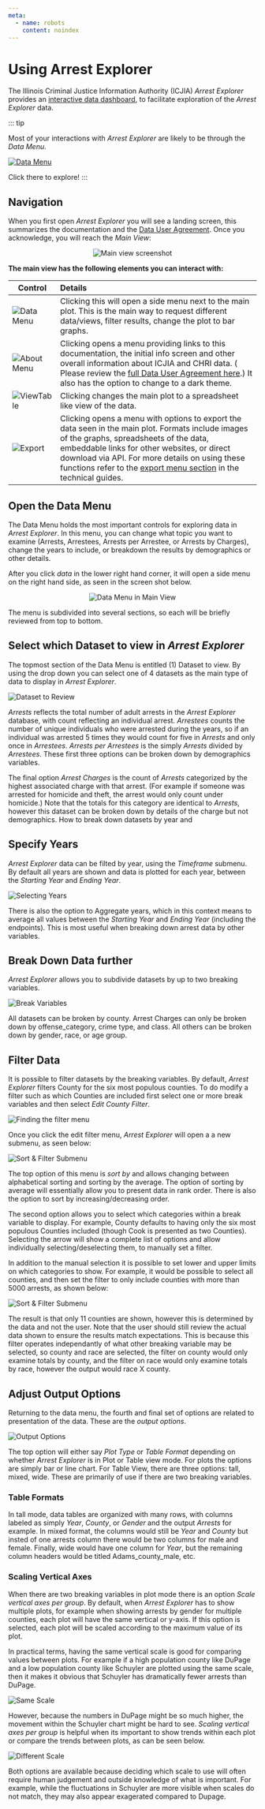 ```yaml
---
meta:
  - name: robots
    content: noindex
---
```


# Using Arrest Explorer

The Illinois Criminal Justice Information Authority (ICJIA) _Arrest Explorer_ provides an [interactive data dashboard](https://icjia.illinois.gov/arrestexplorer/), to facilitate exploration of the _Arrest Explorer_ data.

::: tip

Most of your interactions with _Arrest Explorer_ are likely to be through the _Data Menu_.

[![Data Menu](/arrestexplorer/docs/assets/data-menu-icon.PNG)](#open-the-data-menu)

Click there to explore!
:::

## Navigation

When you first open _Arrest Explorer_ you will see a landing screen, this summarizes the documentation and the [Data User Agreement](/user_agreement). Once you acknowledge, you will reach the _Main View_:

<div style="text-align:center">

![Main view screenshot](/arrestexplorer/docs/assets/main-view.png)

</div>

**The main view has the following elements you can interact with:**

| Control                                                          | Details                                                                                                                                                                                                                                                                                                                                     |
| ---------------------------------------------------------------- | :------------------------------------------------------------------------------------------------------------------------------------------------------------------------------------------------------------------------------------------------------------------------------------------------------------------------------------------ |
| ![Data Menu](/arrestexplorer/docs/assets/data-menu-icon.PNG)     | Clicking this will open a side menu next to the main plot. This is the main way to request different data/views, filter results, change the plot to bar graphs.                                                                                                                                                                             |
| ![About Menu](/arrestexplorer/docs/assets/about-icon.PNG)        | Clicking opens a menu providing links to this documentation, the initial info screen and other overall information about ICJIA and CHRI data. ( Please review the [full Data User Agreement here](/user_agreement).) It also has the option to change to a dark theme.                                                                      |
| ![ViewTable](/arrestexplorer/docs/assets/view-as-table-icon.PNG) | Clicking changes the main plot to a spreadsheet like view of the data.                                                                                                                                                                                                                                                                      |
| ![Export](/arrestexplorer/docs/assets/export.PNG)                | Clicking opens a menu with options to export the data seen in the main plot. Formats include images of the graphs, spreadsheets of the data, embeddable links for other websites, or direct download via API. For more details on using these functions refer to the [export menu section](/technical/export-data) in the technical guides. |

## Open the Data Menu

The Data Menu holds the most important controls for exploring data in _Arrest Explorer_. In this menu, you can change what topic you want to examine (Arrests, Arrestees, Arrests per Arrestee, or Arrests by Charges), change the years to include, or breakdown the results by demographics or other details.

After you click _data_ in the lower right hand corner, it will open a side menu on the right hand side, as seen in the screen shot below.

<div style="text-align:center">

![Data Menu in Main View](/arrestexplorer/docs/assets/data-menu-open.PNG)

</div>

The menu is subdivided into several sections, so each will be briefly reviewed from top to bottom.

## Select which Dataset to view in _Arrest Explorer_

The topmost section of the Data Menu is entitled (1) Dataset to view. By using the drop down you can select one of 4 datasets as the main type of data to display in _Arrest Explorer_.

<div style="text-align:left">

![Dataset to Review](/arrestexplorer/docs/assets/1-dataset-to-review.PNG)

</div>

_Arrests_ reflects the total number of adult arrests in the _Arrest Explorer_ database, with count reflecting an individual arrest. _Arrestees_ counts the number of unique individuals who were arrested during the years, so if an individual was arrested 5 times they would count for five in _Arrests_ and only once in _Arrestees_. _Arrests per Arrestees_ is the simply _Arrests_ divided by _Arrestees_. These first three options can be broken down by demographics variables.

The final option _Arrest Charges_ is the count of _Arrests_ categorized by the highest associated charge with that arrest. (For example if someone was arrested for homicide and theft, the arrest would only count under homicide.) Note that the totals for this category are identical to _Arrests_, however this dataset can be broken down by details of the charge but not demographics. How to break down datasets by year and

## Specify Years

_Arrest Explorer_ data can be filted by year, using the _Timeframe_ submenu. By default all years are shown and data is plotted for each year, between the _Starting Year_ and _Ending Year_.

<div style="text-align:left">

![Selecting Years](/arrestexplorer/docs/assets/2-timeframe.PNG)

</div>

There is also the option to Aggregate years, which in this context means to average all values between the _Starting Year_ and _Ending Year_ (including the endpoints). This is most useful when breaking down arrest data by other variables.

## Break Down Data further

_Arrest Explorer_ allows you to subdivide datasets by up to two breaking variables.

![Break Variables](/arrestexplorer/docs/assets/3-break-variables.PNG)

All datasets can be broken by county. Arrest Charges can only be broken down by offense_category, crime type, and class. All others can be broken down by gender, race, or age group.

## Filter Data

It is possible to filter datasets by the breaking variables. By default, _Arrest Explorer_ filters County for the six most populous counties. To do modify a filter such as which Counties are included first select one or more break variables and then select _Edit County Filter_.

![Finding the filter menu](/arrestexplorer/docs/assets/break-by-variables-open.PNG)

Once you click the edit filter menu, _Arrest Explorer_ will open a a new submenu, as seen below:

![Sort & Filter Submenu](/arrestexplorer/docs/assets/sort-and-filter-submenu.PNG)

The top option of this menu is _sort by_ and allows changing between alphabetical sorting and sorting by the average. The option of sorting by average will essentially allow you to present data in rank order. There is also the option to sort by increasing/decreasing order.

The second option allows you to select which categories within a break variable to display. For example, County defaults to having only the six most populous Counties included (though Cook is presented as two Counties). Selecting the arrow will show a complete list of options and allow individually selecting/deselecting them, to manually set a filter.

In addition to the manual selection it is possible to set lower and upper limits on which categories to show. For example, it would be possible to select all counties, and then set the filter to only include counties with more than 5000 arrests, as shown below:

![Sort & Filter Submenu](/arrestexplorer/docs/assets/filtered-sort-menu.PNG)

The result is that only 11 counties are shown, however this is determined by the data and not the user. Note that the user should still review the actual data shown to ensure the results match expectations. This is because this filter operates independantly of what other breaking variable may be selected, so county and race are selected, the filter on county would only examine totals by county, and the filter on race would only examine totals by race, however the output would race X county.

## Adjust Output Options

Returning to the data menu, the fourth and final set of options are related to presentation of the data. These are the _output options_.

![Output Options](/arrestexplorer/docs/assets/4-output-options.PNG)

The top option will either say _Plot Type_ or _Table Format_ depending on whether _Arrest Explorer_ is in Plot or Table view mode. For plots the options are simply bar or line chart. For Table View, there are three options: tall, mixed, wide. These are primarily of use if there are two breaking variables.

### Table Formats

In tall mode, data tables are organized with many rows, with columns labeled as simply _Year_, _County_, or _Gender_ and the output _Arrests_ for example. In mixed format, the columns would still be _Year_ and _County_ but insted of one arrests column there would be two columns for male and female. Finally, wide would have one column for _Year_, but the remaining column headers would be titled Adams_county_male, etc.

### Scaling Vertical Axes

When there are two breaking variables in plot mode there is an option _Scale vertical axes per group_. By default, when _Arrest Explorer_ has to show multiple plots, for example when showing arrests by gender for multiple counties, each plot will have the same vertical or y-axis. If this option is selected, each plot will be scaled according to the maximum value of its plot.

In practical terms, having the same vertical scale is good for comparing values between plots. For example if a high population county like DuPage and a low population county like Schuyler are plotted using the same scale, then it makes it obvious that Schuyler has dramatically fewer arrests than DuPage.

![Same Scale](/arrestexplorer/docs/assets/same_scale.PNG)

However, because the numbers in DuPage might be so much higher, the movement within the Schuyler chart might be hard to see. _Scaling vertical axes per group_ is helpful when its important to show trends within each plot or compare the trends between plots, as can be seen below.

![Different Scale](/arrestexplorer/docs/assets/different-scale.PNG)

Both options are available because deciding which scale to use will often require human judgement and outside knowledge of what is important. For example, while the fluctuations in Schuyler are more visible when scales do not match, they may also appear exagerated compared to Dupage.

<FundingStatement />
